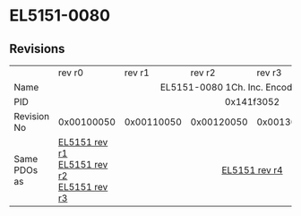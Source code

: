 # EL5151-0080

## Revisions
<table>
<tr>
<td></td>
<td>rev r0</td>
<td>rev r1</td>
<td>rev r2</td>
<td>rev r3</td>
<td>rev r4</td>
<td>rev r5</td>
</tr>
<tr>
<td>Name</td>
<td colspan=6 align="center">EL5151-0080 1Ch. Inc. Encoder (250kHz)</td>
</tr>
<tr>
<td>PID</td>
<td colspan=6 align="center">0x141f3052</td>
</tr>
<tr>
<td>Revision No</td>
<td>0x00100050</td>
<td>0x00110050</td>
<td>0x00120050</td>
<td>0x00130050</td>
<td>0x00140050</td>
<td>0x00150050</td>
</tr>
<tr>
<td>Same PDOs as</td>
<td><a href="EL5151.md">EL5151 rev r1</a><br/><a href="EL5151.md">EL5151 rev r2</a><br/><a href="EL5151.md">EL5151 rev r3</a></td>
<td colspan=4 align="center"><a href="EL5151.md">EL5151 rev r4</a></td>
<td><a href="EJ5151.md">EJ5151 rev r0</a><br/><a href="EL5151.md">EL5151 rev r10</a><br/><a href="EL5151.md">EL5151 rev r9</a></td>
</tr>
</table>
